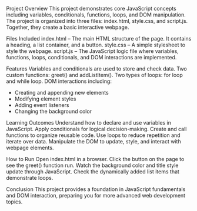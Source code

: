 Project Overview
This project demonstrates core JavaScript concepts including variables, conditionals, functions, loops, and DOM manipulation. The project is organized into three files: index.html, style.css, and script.js. Together, they create a basic interactive webpage.

Files Included
index.html – The main HTML structure of the page. It contains a heading, a list container, and a button.
style.css – A simple stylesheet to style the webpage.
script.js – The JavaScript logic file where variables, functions, loops, conditionals, and DOM interactions are implemented.

Features
Variables and conditionals are used to store and check data.
Two custom functions: greet() and addListItem().
Two types of loops: for loop and while loop.
DOM interactions including:

* Creating and appending new elements
* Modifying element styles
* Adding event listeners
* Changing the background color

Learning Outcomes
Understand how to declare and use variables in JavaScript.
Apply conditionals for logical decision-making.
Create and call functions to organize reusable code.
Use loops to reduce repetition and iterate over data.
Manipulate the DOM to update, style, and interact with webpage elements.

How to Run
Open index.html in a browser.
Click the button on the page to see the greet() function run.
Watch the background color and title style update through JavaScript.
Check the dynamically added list items that demonstrate loops.

Conclusion
This project provides a foundation in JavaScript fundamentals and DOM interaction, preparing you for more advanced web development topics.


